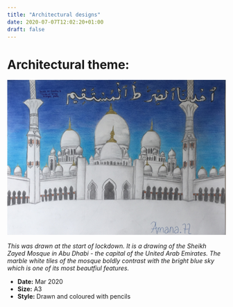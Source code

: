 ```yaml
---
title: "Architectural designs"
date: 2020-07-07T12:02:20+01:00
draft: false
---
```


# Architectural theme:

![Drawing 1](Mosque.jpeg)

*This was drawn at the start of lockdown. It is a drawing of the Sheikh Zayed Mosque in Abu Dhabi - the capital of the United Arab Emirates. The marble white tiles of the mosque boldly contrast with the bright blue sky which is one of its most beautfiul features.*
- **Date:** Mar 2020
- **Size:** A3
- **Style:** Drawn and coloured with pencils



